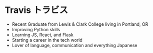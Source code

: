 # Travis トラビス

* Recent Graduate from Lewis & Clark College living in Portland, OR
* Improving Python skills
* Learning JS, React, and Flask
* Starting a career in the tech world
* Lover of language, communication and everything Japanese

<!--
- 🔭 I’m currently working on ...
- 🌱 I’m currently learning ...
- 👯 I’m looking to collaborate on ...
- 🤔 I’m looking for help with ...
- 💬 Ask me about ...
- 📫 How to reach me: ...
- 😄 Pronouns: ...
- ⚡ Fun fact: ...
-->
